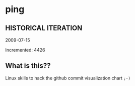 # ping

## HISTORICAL ITERATION
2009-07-15

Incremented: 4426

## What is this?? 
Linux skills to hack the github commit visualization chart `;-)`
